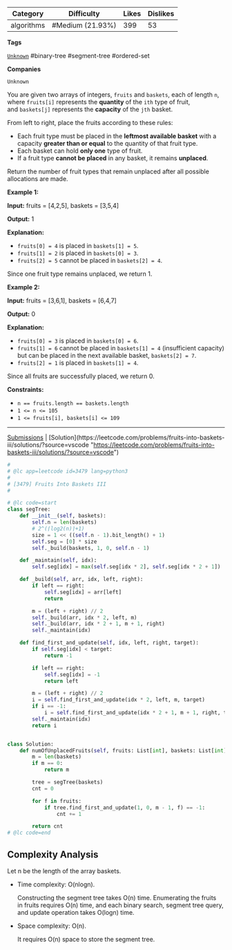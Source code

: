 
| Category   | Difficulty       | Likes | Dislikes |
| ---------- | ---------------- | ----- | -------- |
| algorithms | #Medium (21.93%) | 399   | 53       |

**Tags**

[`Unknown`](https://leetcode.com/tag/Unknown?source=vscode "https://leetcode.com/tag/Unknown?source=vscode") #binary-tree #segment-tree #ordered-set

**Companies**

`Unknown`

You are given two arrays of integers, `fruits` and `baskets`, each of length `n`, where `fruits[i]` represents the **quantity** of the `ith` type of fruit, and `baskets[j]` represents the **capacity** of the `jth` basket.

From left to right, place the fruits according to these rules:

- Each fruit type must be placed in the **leftmost available basket** with a capacity **greater than or equal** to the quantity of that fruit type.
- Each basket can hold **only one** type of fruit.
- If a fruit type **cannot be placed** in any basket, it remains **unplaced**.

Return the number of fruit types that remain unplaced after all possible allocations are made.

**Example 1:**

**Input:** fruits = [4,2,5], baskets = [3,5,4]

**Output:** 1

**Explanation:**

- `fruits[0] = 4` is placed in `baskets[1] = 5`.
- `fruits[1] = 2` is placed in `baskets[0] = 3`.
- `fruits[2] = 5` cannot be placed in `baskets[2] = 4`.

Since one fruit type remains unplaced, we return 1.

**Example 2:**

**Input:** fruits = [3,6,1], baskets = [6,4,7]

**Output:** 0

**Explanation:**

- `fruits[0] = 3` is placed in `baskets[0] = 6`.
- `fruits[1] = 6` cannot be placed in `baskets[1] = 4` (insufficient capacity) but can be placed in the next available basket, `baskets[2] = 7`.
- `fruits[2] = 1` is placed in `baskets[1] = 4`.

Since all fruits are successfully placed, we return 0.

**Constraints:**

- `n == fruits.length == baskets.length`
- `1 <= n <= 105`
- `1 <= fruits[i], baskets[i] <= 109`

---

[Submissions](https://leetcode.com/problems/fruits-into-baskets-iii/submissions/?source=vscode "https://leetcode.com/problems/fruits-into-baskets-iii/submissions/?source=vscode") | [Solution](https://leetcode.com/problems/fruits-into-baskets-iii/solutions/?source=vscode "https://leetcode.com/problems/fruits-into-baskets-iii/solutions/?source=vscode")

```python
#
# @lc app=leetcode id=3479 lang=python3
#
# [3479] Fruits Into Baskets III
#

# @lc code=start
class segTree:
    def __init__(self, baskets):
        self.n = len(baskets)
        # 2^(⌈log2(n)⌉+1)
        size = 1 << ((self.n - 1).bit_length() + 1)
        self.seg = [0] * size
        self._build(baskets, 1, 0, self.n - 1)

    def _maintain(self, idx):
        self.seg[idx] = max(self.seg[idx * 2], self.seg[idx * 2 + 1])

    def _build(self, arr, idx, left, right):
        if left == right:
            self.seg[idx] = arr[left]
            return

        m = (left + right) // 2
        self._build(arr, idx * 2, left, m)
        self._build(arr, idx * 2 + 1, m + 1, right)
        self._maintain(idx)

    def find_first_and_update(self, idx, left, right, target):
        if self.seg[idx] < target:
            return -1

        if left == right:
            self.seg[idx] = -1
            return left

        m = (left + right) // 2
        i = self.find_first_and_update(idx * 2, left, m, target)
        if i == -1:
            i = self.find_first_and_update(idx * 2 + 1, m + 1, right, target)
        self._maintain(idx)
        return i


class Solution:
    def numOfUnplacedFruits(self, fruits: List[int], baskets: List[int]) -> int:
        m = len(baskets)
        if m == 0:
            return m

        tree = segTree(baskets)
        cnt = 0

        for f in fruits:
            if tree.find_first_and_update(1, 0, m - 1, f) == -1:
                cnt += 1

        return cnt
# @lc code=end
```
## Complexity Analysis

Let n be the length of the array baskets.

- Time complexity: O(nlogn).
    
    Constructing the segment tree takes O(n) time. Enumerating the fruits in fruits requires O(n) time, and each binary search, segment tree query, and update operation takes O(logn) time.
    
- Space complexity: O(n).
    
    It requires O(n) space to store the segment tree.